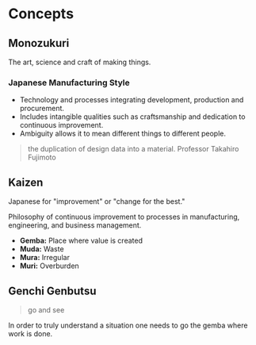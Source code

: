 # Concepts

## Monozukuri

The art, science and craft of making things.

### Japanese Manufacturing Style

* Technology and processes integrating development, production and procurement.
* Includes intangible qualities such as craftsmanship and dedication to continuous improvement.
* Ambiguity allows it to mean different things to different people.

> the duplication of design data into a material.
> Professor Takahiro Fujimoto

## Kaizen

Japanese for "improvement" or "change for the best."

Philosophy of continuous improvement to processes in manufacturing, engineering, and business management.

* **Gemba:** Place where value is created
* **Muda:** Waste
* **Mura:** Irregular
* **Muri:** Overburden

## Genchi Genbutsu
> go and see

In order to truly understand a situation one needs to go the gemba where work is done.
